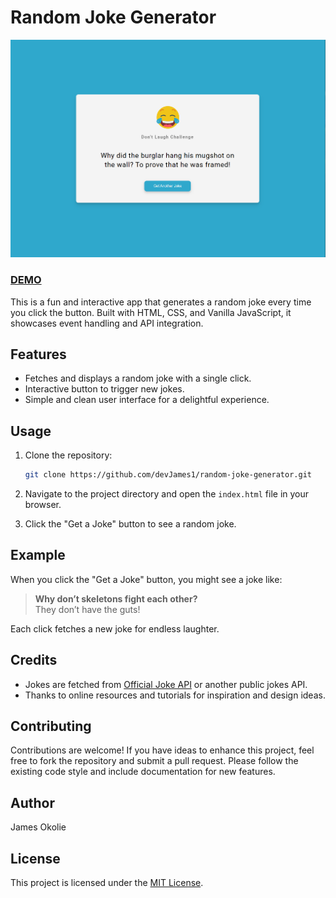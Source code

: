 # Random Joke Generator

![Random Joke Generator](./Random_Joke_Generator.png)

### [DEMO](https://devjames3.github.io/random_joke_generator/)

This is a fun and interactive app that generates a random joke every time you click the button. Built with HTML, CSS, and Vanilla JavaScript, it showcases event handling and API integration.

## Features

- Fetches and displays a random joke with a single click.
- Interactive button to trigger new jokes.
- Simple and clean user interface for a delightful experience.

## Usage

1. Clone the repository:

   ```bash
   git clone https://github.com/devJames1/random-joke-generator.git
   ```

2. Navigate to the project directory and open the `index.html` file in your browser.

3. Click the "Get a Joke" button to see a random joke.

## Example

When you click the "Get a Joke" button, you might see a joke like:

> **Why don’t skeletons fight each other?**  
> They don’t have the guts!

Each click fetches a new joke for endless laughter.

## Credits

- Jokes are fetched from [Official Joke API](https://official-joke-api.appspot.com/) or another public jokes API.
- Thanks to online resources and tutorials for inspiration and design ideas.

## Contributing

Contributions are welcome! If you have ideas to enhance this project, feel free to fork the repository and submit a pull request. Please follow the existing code style and include documentation for new features.

## Author

James Okolie

## License

This project is licensed under the [MIT License](LICENSE).
